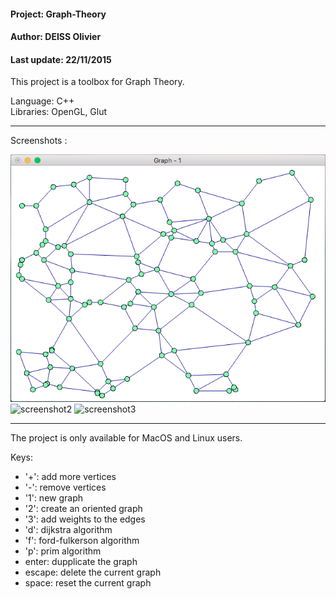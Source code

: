 #### Project: Graph-Theory<br/>
#### Author: DEISS Olivier<br/>
#### Last update: 22/11/2015

This project is a toolbox for Graph Theory.

Language: C++<br/>
Libraries: OpenGL, Glut

-----------------------------------------------------------------------------------

Screenshots :

![screenshot1](Screenshot1.png)
![screenshot2](https://cloud.githubusercontent.com/assets/10271778/11325488/9a2f6c98-914f-11e5-9e81-f40202ed4796.png)
![screenshot3](https://cloud.githubusercontent.com/assets/10271778/11325487/9a2eecd2-914f-11e5-9d88-bb5d48fe339d.png)

-----------------------------------------------------------------------------------

The project is only available for MacOS and Linux users.

Keys:
 - '+': add more vertices
 - '-': remove vertices
 - '1': new graph
 - '2': create an oriented graph
 - '3': add weights to the edges
 - 'd': dijkstra algorithm
 - 'f': ford-fulkerson algorithm
 - 'p': prim algorithm
 - enter: dupplicate the graph
 - escape: delete the current graph
 - space: reset the current graph

